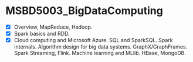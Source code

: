 # MSBD5003_BigDataComputing

- [x] Overview, MapReduce, Hadoop.
- [x] Spark basics and RDD.
- [x] Cloud computing and Microsoft Azure. 
SQL and SparkSQL. 
Spark internals. 
Algorithm design for big data systems. 
GraphX/GraphFrames.
Spark Streaming, Flink. 
Machine learning and MLlib. 
HBase, MongoDB. 
